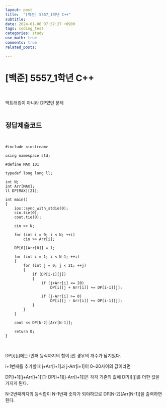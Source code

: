```yaml
---
layout: post
title:  "[백준] 5557_1학년 C++"
subtitle:   
date: 2024-01-06 07:37:27 +0900
tags: coding_test
categories: study
use_math: true
comments: true
related_posts:

---
```


# [백준] 5557_1학년 C++<br/>
<br/>

백트래킹이 아니라 DP였던 문제<br/>
<br/>

## 정답제출코드<br/>
<br/>

```
#include <iostream>

using namespace std;

#define MAX 101

typedef long long ll;

int N;
int Arr[MAX];
ll DP[MAX][21];

int main()
{
    ios::sync_with_stdio(0);
    cin.tie(0);
    cout.tie(0);

    cin >> N;

    for (int i = 0; i < N; ++i)
        cin >> Arr[i];
    
    DP[0][Arr[0]] = 1;

    for (int i = 1; i < N-1; ++i)
    {
        for (int j = 0; j < 21; ++j)
        {
            if (DP[i-1][j])
            {
                if (j+Arr[i] <= 20)
                    DP[i][j + Arr[i]] += DP[i-1][j];

                if (j-Arr[i] >= 0)
                    DP[i][j - Arr[i]] += DP[i-1][j];  
            }
        }
    }

    cout << DP[N-2][Arr[N-1]];

    return 0;
}
```

<br/>

DP[i][j]에는 i번째 등식까지의 합이 j인 경우의 개수가 담겨있다.<br/>

i+1번째를 추가할때 j+Arr[i+1]과 j-Arr[i+1]이 0~20사이의 값이라면<Br/>

DP[i+1][j+Arr[i+1]]과 DP[i+1][j-Arr[i+1]]은 각각 기존의 값에 DP[i][j]를 더한 값을 가지게 된다.<br/>

N-2번째까지의 등식합이 N-1번째 숫자가 되야하므로 DP[N-2][Arr[N-1]]을 출력하면 된다.
